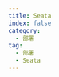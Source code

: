 ```yaml
---
title: Seata
index: false
category:
  - 部署
tag:
  - 部署
  - Seata
---
```


<!-- @include: ../start/单机版Seata启动.md#base -->

